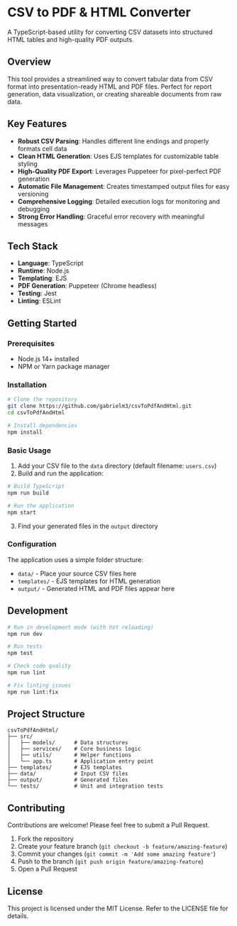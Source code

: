 # CSV to PDF & HTML Converter

A TypeScript-based utility for converting CSV datasets into structured HTML tables and high-quality PDF outputs.

## Overview

This tool provides a streamlined way to convert tabular data from CSV format into presentation-ready HTML and PDF files. Perfect for report generation, data visualization, or creating shareable documents from raw data.

## Key Features

- **Robust CSV Parsing**: Handles different line endings and properly formats cell data
- **Clean HTML Generation**: Uses EJS templates for customizable table styling
- **High-Quality PDF Export**: Leverages Puppeteer for pixel-perfect PDF generation
- **Automatic File Management**: Creates timestamped output files for easy versioning
- **Comprehensive Logging**: Detailed execution logs for monitoring and debugging
- **Strong Error Handling**: Graceful error recovery with meaningful messages

## Tech Stack

- **Language**: TypeScript
- **Runtime**: Node.js
- **Templating**: EJS
- **PDF Generation**: Puppeteer (Chrome headless)
- **Testing**: Jest
- **Linting**: ESLint

## Getting Started

### Prerequisites

- Node.js 14+ installed
- NPM or Yarn package manager

### Installation

```bash
# Clone the repository
git clone https://github.com/gabrielm3/csvToPdfAndHtml.git
cd csvToPdfAndHtml

# Install dependencies
npm install
```

### Basic Usage

1. Add your CSV file to the `data` directory (default filename: `users.csv`)
2. Build and run the application:

```bash
# Build TypeScript
npm run build

# Run the application
npm start
```

3. Find your generated files in the `output` directory

### Configuration

The application uses a simple folder structure:

- `data/` - Place your source CSV files here
- `templates/` - EJS templates for HTML generation
- `output/` - Generated HTML and PDF files appear here

## Development

```bash
# Run in development mode (with hot reloading)
npm run dev

# Run tests
npm test

# Check code quality
npm run lint

# Fix linting issues
npm run lint:fix
```

## Project Structure

```
csvToPdfAndHtml/
├── src/
│   ├── models/      # Data structures
│   ├── services/    # Core business logic
│   ├── utils/       # Helper functions
│   └── app.ts       # Application entry point
├── templates/       # EJS templates
├── data/            # Input CSV files
├── output/          # Generated files
└── tests/           # Unit and integration tests
```

## Contributing

Contributions are welcome! Please feel free to submit a Pull Request.

1. Fork the repository
2. Create your feature branch (`git checkout -b feature/amazing-feature`)
3. Commit your changes (`git commit -m 'Add some amazing feature'`)
4. Push to the branch (`git push origin feature/amazing-feature`)
5. Open a Pull Request

## License

This project is licensed under the MIT License. Refer to the LICENSE file for details.
